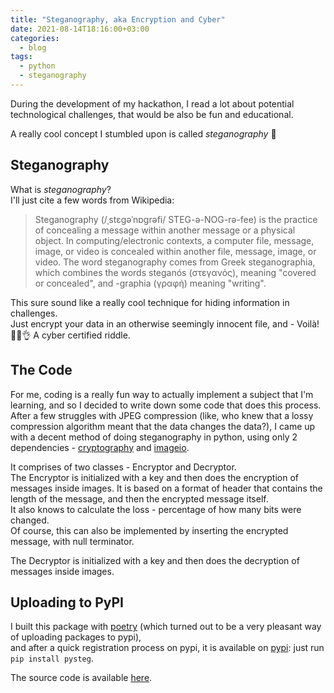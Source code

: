 ```yaml
---
title: "Steganography, aka Encryption and Cyber"
date: 2021-08-14T18:16:00+03:00
categories:
  - blog
tags:
  - python
  - steganography
---
```


During the development of my hackathon, I read a lot about potential technological challenges, that would be also be fun and educational.  


A really cool concept I stumbled upon is called *steganography* 👾

Steganography
---

What is *steganography*?  
I'll just cite a few words from Wikipedia:

> Steganography (/ˌstɛɡəˈnɒɡrəfi/ STEG-ə-NOG-rə-fee) is the practice of concealing a message within another message or a physical object. In computing/electronic contexts, a computer file, message, image, or video is concealed within another file, message, image, or video. The word steganography comes from Greek steganographia, which combines the words steganós (στεγανός), meaning "covered or concealed", and -graphia (γραφή) meaning "writing".  

This sure sound like a really cool technique for hiding information in challenges.  
Just encrypt your data in an otherwise seemingly innocent file, and - Voilà! 🧑‍💻👌 A cyber certified riddle.

The Code
---

For me, coding is a really fun way to actually implement a subject that I'm learning, and so I decided to write down some code that does this process.  
After a few struggles with JPEG compression (like, who knew that a lossy compression algorithm meant that the data changes the data?), 
I came up with a decent method of doing steganography in python, using only 2 dependencies - [cryptography][pip-cryptography] and [imageio][pip-imageio].

It comprises of two classes - Encryptor and Decryptor.  
The Encryptor is initialized with a key and then does the encryption of messages inside images. It is based on a format of header that contains
the length of the message, and then the encrypted message itself.  
It also knows to calculate the loss - percentage of how many bits were changed.  
Of course, this can also be implemented by inserting the encrypted message, with null terminator.  

The Decryptor is initialized with a key and then does the decryption of messages inside images.

Uploading to PyPI
---
I built this package with [poetry][poetry] (which turned out to be a very pleasant way of uploading packages to pypi),  
and after a quick registration process on pypi, it is available on [pypi][pip-pysteg]: just run `pip install pysteg`.  

The source code is available [here][git-pysteg].

[pip-cryptography]: https://pypi.org/project/cryptography/
[pip-imageio]: https://pypi.org/project/imageio/
[poetry]: https://python-poetry.org
[pip-pysteg]: https://pypi.org/project/pysteg/
[git-pysteg]: https://github.com/liorp/pysteg